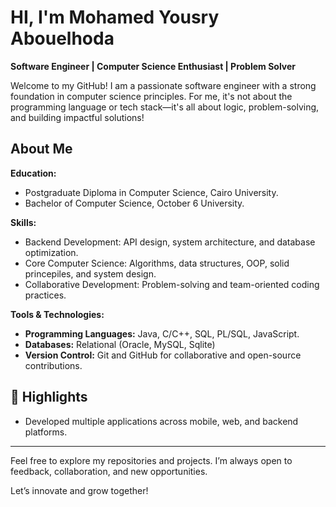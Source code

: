 # HI, I'm Mohamed Yousry Abouelhoda  

**Software Engineer | Computer Science Enthusiast | Problem Solver**  

Welcome to my GitHub! I am a passionate software engineer with a strong foundation in computer science principles. For me, it's not about the programming language or tech stack—it's all about logic, problem-solving, and building impactful solutions!

About Me  
---
**Education:**
- Postgraduate Diploma in Computer Science, Cairo University.
- Bachelor of Computer Science, October 6 University.

**Skills:**  
- Backend Development: API design, system architecture, and database optimization.  
- Core Computer Science: Algorithms, data structures, OOP, solid princepiles, and system design.  
- Collaborative Development: Problem-solving and team-oriented coding practices.  

**Tools & Technologies:**
- **Programming Languages:** Java, C/C++, SQL, PL/SQL, JavaScript.
- **Databases:** Relational (Oracle, MySQL, Sqlite)
- **Version Control:** Git and GitHub for collaborative and open-source contributions.

## 🌟 Highlights  
- Developed multiple applications across mobile, web, and backend platforms.  

---
Feel free to explore my repositories and projects. I’m always open to feedback, collaboration, and new opportunities.

Let’s innovate and grow together!
